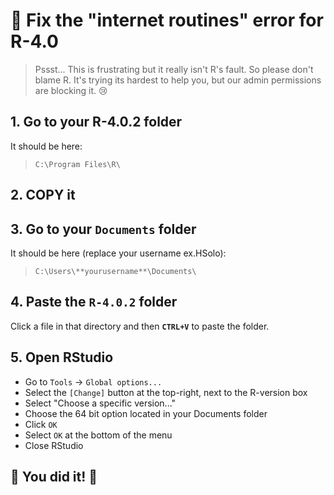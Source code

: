 # :wrench: Fix the "internet routines" error for R-4.0

> Pssst... This is frustrating but it really isn't R's fault. So please don't blame R. It's trying its hardest to help you, but our admin permissions are blocking it. :cry:  

## 1. Go to your R-4.0.2 folder

It should be here: 

> `C:\Program Files\R\`

## 2. **COPY** it

## 3. Go to your `Documents` folder

It should be here (replace your username ex.HSolo):

> `C:\Users\**yourusername**\Documents\`

## 4. Paste the `R-4.0.2` folder

Click a file in that directory and then **`CTRL+V`** to paste the folder.

## 5. Open RStudio 

- Go to `Tools` -> `Global options...` 
- Select the `[Change]` button at the top-right, next to the R-version box
- Select "Choose a specific version..."
- Choose the 64 bit option located in your Documents folder
- Click `OK`
- Select `OK` at the bottom of the menu
- Close RStudio

## :cake: You did it! :cake:

